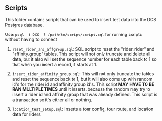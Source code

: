 ## Scripts
This folder contains scripts that can be used to insert test data into the DCS Postgres database. 

Use:  `psql -d DCS -f /path/to/script/script.sql` for running scripts without having to connect

1. `reset_rider_and_affgroup.sql`: SQL script to reset the "rider\_rider" and "affinity\_group" tables. This script will not only truncate and delete all data, but it also will set the sequence number for each table back to 1 so that when you insert a record, it starts at 1. 

2. `insert_rider_affinity_group.sql`: This will not only truncate the tables and reset the sequence back to 1, but it will also come up with random id's for the rider id and affinity group id's. This script <b>MAY HAVE TO BE RAN MULTIPLE TIMES</b> until it inserts. because the random may try to insert a rider id and affinity group that was already defined. This script is a transaction so it's either all or nothing.

3. `location_test_setup.sql`: Inserts a tour config, tour route, and location data for riders